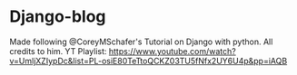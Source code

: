 # Django-blog

Made following @CoreyMSchafer's Tutorial on Django with python. 
All credits to him.
YT Playlist: https://www.youtube.com/watch?v=UmljXZIypDc&list=PL-osiE80TeTtoQCKZ03TU5fNfx2UY6U4p&pp=iAQB
